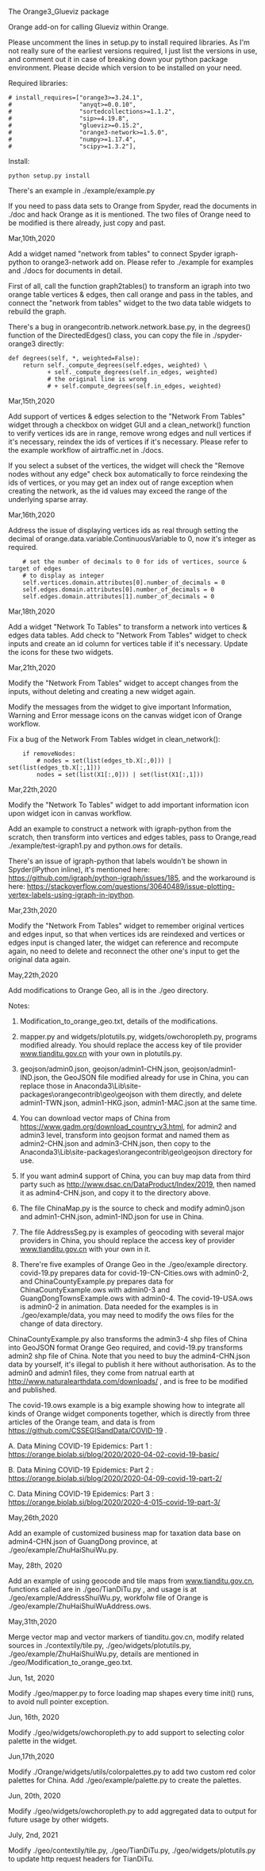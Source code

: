 The Orange3_Glueviz package

Orange add-on for calling Glueviz within Orange.

Please uncomment the lines in setup.py to install required libraries. As I'm 
not really sure of the earliest versions required, I just list the versions in use,
and comment out it in case of breaking down your python package environment. 
Please decide which version to be installed on your need.

Required libraries:

    # install_requires=["orange3>=3.24.1",
    #                   "anyqt>=0.0.10",
    #                   "sortedcollections>=1.1.2",
    #                   "sip>=4.19.8",
    #                   "glueviz>=0.15.2",
    #                   "orange3-network>=1.5.0",
    #                   "numpy>=1.17.4",
    #                   "scipy>=1.3.2"],

Install:

    python setup.py install
    
There's an example in ./example/example.py

If you need to pass data sets to Orange from Spyder,
read the documents in ./doc and hack Orange as it is mentioned.
The two files of Orange need to be modified is there already, just copy and past.

Mar,10th,2020

Add a widget named "network from tables" to connect Spyder igraph-python to
orange3-network add on. Please refer to ./example for examples and ./docs for
documents in detail.

First of all, call the function graph2tables() to transform an igraph into two
orange table vertices & edges, then call orange and pass in the tables, and
connect the "network from tables" widget to the two data table widgets to rebuild
the graph.

There's a bug in orangecontrib.network.network.base.py, in the degrees() function
of the DirectedEdges() class, you can copy the file in ./spyder-orange3 directly:

    def degrees(self, *, weighted=False):
        return self._compute_degrees(self.edges, weighted) \
               + self._compute_degrees(self.in_edges, weighted)
               # the original line is wrong
               # + self.compute_degrees(self.in_edges, weighted)

Mar,15th,2020

Add support of vertices & edges selection to the "Network From Tables" widget
through a checkbox on widget GUI and a clean_network() function to verify
vertices ids are in range, remove wrong edges and null vertices if it's necessary,
reindex the ids of vertices if it's necessary. Please refer to the example workflow
 of airtraffic.net in ./docs.
 
If you select a subset of the vertices, the widget will check the "Remove nodes without
any edge" check box automatically to force reindexing the ids of vertices, or you may get an 
index out of range exception when creating the network, as the id values may exceed
the range of the underlying sparse array.
 
Mar,16th,2020

Address the issue of displaying vertices ids as real through setting the decimal
of orange.data.variable.ContinuousVariable to 0, now it's integer as required.

        # set the number of decimals to 0 for ids of vertices, source & target of edges
        # to display as integer
        self.vertices.domain.attributes[0].number_of_decimals = 0
        self.edges.domain.attributes[0].number_of_decimals = 0
        self.edges.domain.attributes[1].number_of_decimals = 0

Mar,18th,2020
        
Add a widget "Network To Tables" to transform a network into vertices & edges data
tables.
Add check to "Network From Tables" widget to check inputs and create an id column
for vertices table if it's necessary.
Update the icons for these two widgets.

Mar,21th,2020

Modify the "Network From Tables" widget to accept changes from the inputs,
without deleting and creating a new widget again. 

Modify the messages from the widget to give important Information, Warning and Error
message icons on the canvas widget icon of Orange workflow.

Fix a bug of the Network From Tables widget in clean_network():

        if removeNodes:
            # nodes = set(list(edges_tb.X[:,0])) | set(list(edges_tb.X[:,1])) 
            nodes = set(list(X1[:,0])) | set(list(X1[:,1]))

Mar,22th,2020

Modify the "Network To Tables" widget to add important information icon upon widget icon 
in canvas workflow.

Add an example to construct a network with igraph-python from the scratch, then
transform into vertices and edges tables, pass to Orange,read ./example/test-igraph1.py
 and python.ows for details.
 
There's an issue of igraph-python that labels wouldn't be shown in Spyder(IPython inline),
it's mentioned here: https://github.com/igraph/python-igraph/issues/185, and the 
 workaround is here: https://stackoverflow.com/questions/30640489/issue-plotting-vertex-labels-using-igraph-in-ipython.
 
Mar,23th,2020

Modify the "Network From Tables" widget to remember original vertices and edges input,
so that when vertices ids are reindexed and vertices or edges input is changed later,
the widget can reference and recompute again, no need to delete and reconnect the other one's
input to get the original data again.


May,22th,2020

Add modifications to Orange Geo, all is in the ./geo directory. 

Notes:

1. Modification_to_orange_geo.txt, details of the modifications.

2. mapper.py and widgets/plotutils.py, widgets/owchoropleth.py, programs modified already. You should
replace the access key of tile provider www.tianditu.gov.cn with your own in plotutils.py.

3. geojson/admin0.json, geojson/admin1-CHN.json, geojson/admin1-IND.json, the GeoJSON file modified
already for use in China, you can replace those in Anaconda3\Lib\site-packages\orangecontrib\geo\geojson
 with them directly, and delete admin1-TWN.json, admin1-HKG.json, admin1-MAC.json at the same time.

4. You can download vector maps of China from https://www.gadm.org/download_country_v3.html, for admin2
 and admin3 level, transform into geojson format and named them as admin2-CHN.json and admin3-CHN.json, 
 then copy to the Anaconda3\Lib\site-packages\orangecontrib\geo\geojson directory for use.
 
5. If you want admin4 support of China, you can buy map data from third party such as 
http://www.dsac.cn/DataProduct/Index/2019, then named it as admin4-CHN.json, and copy it to the directory
above.

6. The file ChinaMap.py is the source to check and modify admin0.json and admin1-CHN.json, 
admin1-IND.json for use in China.

7. The file AddressSeg.py is examples of geocoding with several major providers in China, you should
replace the access key of provider www.tianditu.gov.cn with your own in it.

8. There're  five examples of Orange Geo in the ./geo/example directory. covid-19.py prepares data for 
covid-19-CN-Cities.ows with admin0-2, and ChinaCountyExample.py prepares data for ChinaCountyExample.ows
 with admin0-3 and GuangDongTownsExample.ows with admin0-4. The covid-19-USA.ows is admin0-2 in animation.
 Data needed for the examples is in ./geo/example/data, you may need to modify the ows files for the 
 change of data directory. 
 
 ChinaCountyExample.py also transforms the admin3-4 shp files of China into GeoJSON format Orange Geo required,
 and covid-19.py transforms admin2 shp file of China. Note that you need to buy the admin4-CHN.json data by yourself, 
 it's illegal to publish it here without authorisation. As to the admin0 and admin1 files, they come from
 natrual earth at http://www.naturalearthdata.com/downloads/ , and is free to be modified and published.
   
 The covid-19.ows example is a big example showing how to integrate all kinds of Orange widget components 
 together, which is directly from three articles of the Orange team, and data is from https://github.com/CSSEGISandData/COVID-19 .
 
 A. Data Mining COVID-19 Epidemics: Part 1 : https://orange.biolab.si/blog/2020/2020-04-02-covid-19-basic/
 
 B. Data Mining COVID-19 Epidemics: Part 2 : https://orange.biolab.si/blog/2020/2020-04-09-covid-19-part-2/
 
 C. Data Mining COVID-19 Epidemics: Part 3 : https://orange.biolab.si/blog/2020/2020-4-015-covid-19-part-3/

May,26th,2020

Add an example of customized business map for taxation data base on admin4-CHN.json of GuangDong province, 
at ./geo/example/ZhuHaiShuiWu.py.

May, 28th, 2020

Add an example of using geocode and tile maps from www.tianditu.gov.cn, functions called are in ./geo/TianDiTu.py
, and usage is at ./geo/example/AddressShuiWu.py, workfolw file of Orange is ./geo/example/ZhuHaiShuiWuAddress.ows.

May,31th,2020

Merge vector map and vector markers of tianditu.gov.cn, modify related sources in ./contextily/tile.py,
./geo/widgets/plotutils.py, ./geo/example/ZhuHaiShuiWu.py, details are mentioned in ./geo/Modification_to_orange_geo.txt.

Jun, 1st, 2020

Modify ./geo/mapper.py to force loading map shapes every time init() runs, to avoid null pointer exception.

Jun, 16th, 2020

Modify ./geo/widgets/owchoropleth.py to add support to selecting color palette in the widget.

Jun,17th,2020

Modify ./Orange/widgets/utils/colorpalettes.py to add two custom red color palettes for China. 
Add ./geo/example/palette.py to create the palettes.

Jun, 20th, 2020

Modify ./geo/widgets/owchoropleth.py to add aggregated data to output for future usage by other widgets.

July, 2nd, 2021

Modify ./geo/contextily/tile.py, ./geo/TianDiTu.py, ./geo/widgets/plotutils.py to update http request headers for TianDiTu.
